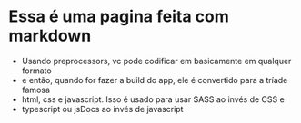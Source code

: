 # Essa é uma pagina feita com markdown
- Usando preprocessors, vc pode codificar em basicamente em qualquer formato
- e então, quando for fazer a build do app, ele é convertido para a tríade famosa
- html, css e javascript. Isso é usado para usar SASS ao invés de CSS e
- typescript ou jsDocs ao invés de javascript